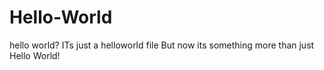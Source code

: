 # Hello-World
hello world?
ITs just a helloworld file
But now its something more than just Hello World!
